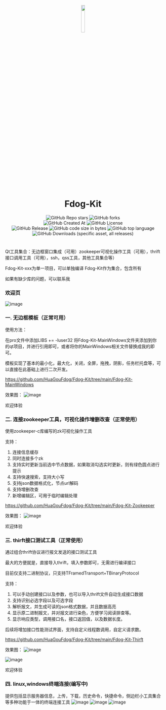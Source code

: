 <div align=center>
<img src="https://github.com/user-attachments/assets/cc639845-5eb4-4d3e-b92c-1aba1af4cf2f" width="15%" height="15%">
<h1>Fdog-Kit</h1>
<img alt="GitHub Repo stars" src="https://img.shields.io/github/stars/HuaGouFdog/Fdog-Kit">
<img alt="GitHub forks" src="https://img.shields.io/github/forks/HuaGouFdog/Fdog-Kit">
</div>

<div align=center>
<img alt="GitHub Created At" src="https://img.shields.io/github/created-at/HuaGouFdog/Fdog-Kit">
<img alt="GitHub License" src="https://img.shields.io/github/license/huagouFdog/fdog-kit">
</div>
<div align=center>
  <img alt="GitHub Release" src="https://img.shields.io/github/v/release/HuaGouFdog/Fdog-Kit">
<img alt="GitHub code size in bytes" src="https://img.shields.io/github/languages/code-size/HuaGouFdog/Fdog-Kit">

<img alt="GitHub top language" src="https://img.shields.io/github/languages/top/HuaGouFdog/Fdog-Kit">
<img alt="GitHub Downloads (specific asset, all releases)" src="https://img.shields.io/github/downloads/huagouFdog/Fdog-kit/Fdog-Kit-setup.exe">
</div>

<div align=center>
  <h1> </h1>
</div>

Qt工具集合：无边框窗口集成（可用）zookeeper可视化操作工具（可用），thrift接口调用工具（可用），ssh，qss工具，其他工具集合等）

Fdog-Kit-xxx为单一项目，可以单独编译
Fdog-Kit作为集合，包含所有

如果有缺少库的问题，可以联系我

### 欢迎页

![image](https://github.com/HuaGouFdog/Fdog-Kit/assets/59921436/b5bca273-a85d-443e-9b49-ad88774af67e)


### 一. 无边框模板（正常可用）

使用方法：

在pro文件中添加LIBS += -luser32
将Fdog-Kit-MainWindows文件夹添加到你的qt项目，并进行引用即可，或者将你的MainWindows相关文件替换成我的即可。

模板实现了基本的最小化，最大化，关闭，全屏，拖拽，阴影，任务栏托盘等，可以直接在此基础上进行二次开发。

https://github.com/HuaGouFdog/Fdog-Kit/tree/main/Fdog-Kit-MainWindows

效果图：
![image](https://github.com/user-attachments/assets/813a06f4-fc54-49d1-9816-1d381bdbeddd)

欢迎体验


### 二. 连接zookeeper工具，可视化操作增删改查（正常使用）

使用zookeeper-c库编写的zk可视化操作工具

支持：
1. 连接信息缓存
2. 同时连接多个zk
3. 支持实时更新当前选中节点数据，如果取消勾选实时更新，则有绿色圆点进行提示
4. 支持快速搜索，支持大小写
5. 支持json数据格式化，节点url解码
6. 支持增删改查
7. 新增编辑区，可用于临时编辑处理

https://github.com/HuaGouFdog/Fdog-Kit/tree/main/Fdog-Kit-Zookeeper


效果图：
![image](https://github.com/user-attachments/assets/085aafc0-1919-434e-9918-13884c6534f2)

欢迎体验




### 三. thirft接口测试工具（正常使用）
通过组合thrift协议进行报文发送的接口测试工具

最大的方便就是，直接导入thrift，填入参数即可，无需进行编译接口

目前仅支持二进制协议，只支持TFramedTransport+TBinaryProtocol

支持：
1. 可以手动创建接口以及参数，也可以导入thrift文件自动生成接口数据
2. 支持识别必选字段以及可选字段
3. 解析报文，并生成可读的json格式数据，并且数据高亮
4. 显示原二进制报文，并对报文进行染色，方便学习阅读排查等。
5. 显示响应类型，调用接口名，接口返回值，以及数据长度。

后续将增加接口性能测试界面，支持自定义线程数调用，自定义请求数。

https://github.com/HuaGouFdog/Fdog-Kit/tree/main/Fdog-Kit-Thirft

效果图：
![image](https://github.com/user-attachments/assets/8266465c-08ef-416b-9246-bfed41ca7ee9)


![image](https://github.com/user-attachments/assets/d33fa24c-bf69-40e6-adc3-774534e18856)

欢迎体验


### 四. linux,windows终端连接(编写中)
提供包括显示服务器信息，上传，下载，历史命令，快捷命令，侧边栏小工具集合等多种功能于一体的终端连接工具
![image](https://github.com/HuaGouFdog/Fdog-Kit/assets/59921436/ceeb5128-c5cd-4c9a-b633-fef3005baebb)
![image](https://github.com/HuaGouFdog/Fdog-Kit/assets/59921436/934228e6-a684-4101-a4a3-90b99bcc0ea8)
![image](https://github.com/HuaGouFdog/Fdog-Kit/assets/59921436/28064809-ee08-495e-9d27-105bde419070)


